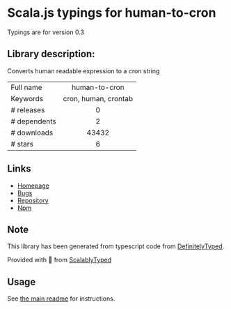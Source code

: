 
# Scala.js typings for human-to-cron

Typings are for version 0.3

## Library description:
Converts human readable expression to a cron string

|                    |                 |
| ------------------ | :-------------: |
| Full name          | human-to-cron |
| Keywords           | cron, human, crontab |
| # releases         | 0 |
| # dependents       | 2 |
| # downloads        | 43432 |
| # stars            | 6 |

## Links
- [Homepage](https://github.com/rainder/human-to-cron#readme)
- [Bugs](https://github.com/rainder/human-to-cron/issues)
- [Repository](https://github.com/rainder/human-to-cron)
- [Npm](https://www.npmjs.com/package/human-to-cron)
    


## Note
This library has been generated from typescript code from [DefinitelyTyped](https://definitelytyped.org).

Provided with :purple_heart: from [ScalablyTyped](https://github.com/oyvindberg/ScalablyTyped)

## Usage
See [the main readme](../../readme.md) for instructions.



